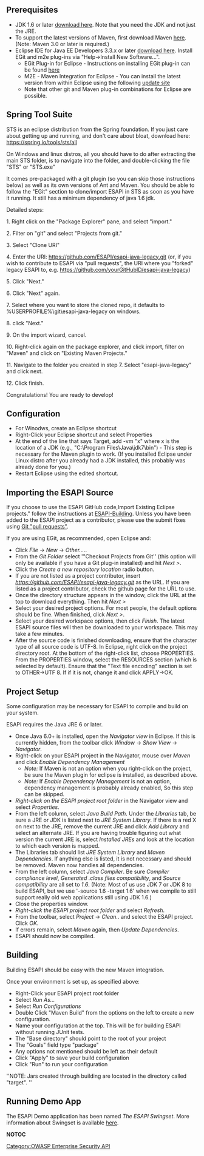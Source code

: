 ## Prerequisites

  - JDK 1.6 or later [download
    here](http://www.oracle.com/technetwork/java/javase/downloads/index.html).
    Note that you need the JDK and not just the JRE.
  - To support the latest versions of Maven, first download Maven
    [here](https://maven.apache.org/download.cgi). (Note: Maven 3.0 or
    later is required.)
  - Eclipse IDE for Java EE Developers 3.3.x or later [download
    here](http://www.eclipse.org/downloads/). Install EGit and m2e
    plug-ins via "Help-\>Install New Software...".
      - EGit Plug-in for Eclipse - Instructions on installing EGit
        plug-in can be found [here](https://eclipse.github.io/)
      - M2E - Maven Integration for Eclipse - You can install the latest
        version from within Eclipse using the following [update
        site](https://eclipse.org/m2e/)
      - Note that other git and Maven plug-in combinations for Eclipse
        are possible.

## Spring Tool Suite

STS is an eclipse distribution from the Spring foundation. If you just
care about getting up and running, and don't care about bloat, download
here: <https://spring.io/tools/sts/all>

On Windows and linux distros, all you should have to do after extracting
the main STS folder, is to navigate into the folder, and double-clicking
the file "STS" or "STS.exe"

It comes pre-packaged with a git plugin (so you can skip those
instructions below) as well as its own versions of Ant and Maven. You
should be able to follow the "EGit" section to clone/import ESAPI in STS
as soon as you have it running. It still has a minimum dependency of
java 1.6 jdk.

Detailed steps:

1\. Right click on the "Package Explorer" pane, and select "import."

2\. Filter on "git" and select "Projects from git."

3\. Select "Clone URI"

4\. Enter the URI: <https://github.com/ESAPI/esapi-java-legacy.git> (or,
if you wish to contribute to ESAPI via "pull requests", the URI where
you "forked" legacy ESAPI to, e.g.
<https://github.com/yourGitHubID/esapi-java-legacy>)

5\. Click "Next."

6\. Click "Next" again.

7\. Select where you want to store the cloned repo, it defaults to
%USERPROFILE%\\git\\esapi-java-legacy on windows.

8\. click "Next."

9\. On the import wizard, cancel.

10\. Right-click again on the package explorer, and click import, filter
on "Maven" and click on "Existing Maven Projects."

11\. Navigate to the folder you created in step 7. Select
"esapi-java-legacy" and click next.

12\. Click finish.

Congratulations\! You are ready to develop\!

## Configuration

  - For Winodws, create an Eclipse shortcut
  - Right-Click your Eclipse shortcut and select Properties
  - At the end of the line that says Target, add -vm "x" where x is the
    location of a JDK (e.g., "C:\\Program Files\\Java\\jdk7\\bin") -
    This step is necessary for the Maven plugin to work. (If you
    installed Eclipse under Linux distro after you already had a JDK
    installed, this probably was already done for you.)
  - Restart Eclipse using the edited shortcut.

## Importing the ESAPI Source

If you choose to use the ESAPI GitHub code,Import Existing Eclipse
projects." follow the instructions at
[ESAPI-Building](ESAPI-Building "wikilink"). Unless you have been added
to the ESAPI project as a contributor, please use the submit fixes using
[Git "pull
requests"](https://help.github.com/articles/using-pull-requests/).

If you are using EGit, as recommended, open Eclipse and:

  - Click *File* -\> *New* -\> *Other....*.
  - From the *Git Folder* select '"Checkout Projects from Git'' (this
    option will only be available if you have a Git plug-in installed)
    and hit *Next \>*.
  - Click the *Create a new repository location* radio button.
  - If you are not listed as a project contributor, insert
    *<https://github.com/ESAPI/esapi-java-legacy.git>* as the URL. If
    you are listed as a project contributor, check the github page for
    the URL to use.
  - Once the directory structure appears in the window, click the URL at
    the top to download everything. Then hit *Next \>*
  - Select your desired project options. For most people, the default
    options should be fine. When finished, click *Next \>*.
  - Select your desired workspace options, then click *Finish*. The
    latest ESAPI source files will then be downloaded to your workspace.
    This may take a few minutes.
  - After the source code is finished downloading, ensure that the
    character type of all source code is UTF-8. In Eclipse, right click
    on the project directory root. At the bottom of the right-click
    list, choose PROPERTIES. From the PROPERTIES window, select the
    RESOURCES section (which is selected by default). Ensure that the
    "Text file encoding" section is set to OTHER-\>UTF 8. If if it is
    not, change it and click APPLY-\>OK.

## Project Setup

Some configuration may be necessary for ESAPI to compile and build on
your system.

ESAPI requires the Java JRE 6 or later.

  - Once Java 6.0+ is installed, open the *Navigator view* in Eclipse.
    If this is currently hidden, from the toolbar click *Window* -\>
    *Show View* -\> *Navigator*.
  - Right-click on your ESAPI project in the Navigator, mouse over
    *Maven* and click *Enable Dependency Management*
      - *Note:* If Maven is not an option when you right-click on the
        project, be sure the Maven plugin for eclipse is installed, as
        described above.
      - *Note:* If *Enable Dependency Management* is not an option,
        dependency management is probably already enabled, So this step
        can be skipped.
  - *Right-click on the ESAPI project root folder* in the Navigator view
    and select *Properties*.
  - From the left column, select *Java Build Path*. Under the
    *Libraries* tab, be sure a JRE or JDK is listed next to *JRE System
    Library*. If there is a red X on next to the JRE, remove the current
    JRE and click *Add Library* and select an alternate JRE. If you are
    having trouble figuring out what version the current JRE is, select
    *Installed JREs* and look at the location to which each version is
    mapped.
  - The Libraries tab should list *JRE System Library* and *Maven
    Dependencies*. If anything else is listed, it is not necessary and
    should be removed. Maven now handles all dependencies.
  - From the left column, select *Java Compiler*. Be sure *Compiler
    compliance level*, *Generated .class files compatibility*, and
    *Source compatibility* are all set to *1.6*. (Note: Most of us use
    JDK 7 or JDK 8 to build ESAPI, but we use '-source 1.6 -target 1.6'
    when we compile to still support really old web applications still
    using JDK 1.6.)
  - Close the properties window.
  - *Right-click the ESAPI project root folder* and select *Refresh*.
  - From the toolbar, select *Project* -\> *Clean..* and select the
    ESAPI project. Click *OK*.
  - If errors remain, select *Maven* again, then *Update Dependencies*.
  - ESAPI should now be compiled.

## Building

Building ESAPI should be easy with the new Maven integration.

Once your environment is set up, as specified above:

  - Right-Click your ESAPI project root folder
  - Select *Run As...*
  - Select *Run Configurations*
  - Double Click "Maven Build" from the options on the left to create a
    new configuration.
  - Name your configuration at the top. This will be for building ESAPI
    without running JUnit tests.
  - The "Base directory" should point to the root of your project
  - The "Goals" field type "package"
  - Any options not mentioned should be left as their default
  - Click "Apply" to save your build configuration
  - Click "Run" to run your configuration

''NOTE: Jars created through building are located in the directory
called "target". ''

## Running Demo App

The ESAPI Demo application has been named *The ESAPI Swingset*. More
information about Swingset is available
[here](http://www.owasp.org/index.php/ESAPI_Swingset).

__NOTOC__

[Category:OWASP Enterprise Security
API](Category:OWASP_Enterprise_Security_API "wikilink")